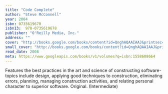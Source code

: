 ```yaml
---
title: "Code Complete"
author: "Steve McConnell"
year: 2004
isbn: 0735619670
isbn13:  978-0735619678
publisher: "O'Reilly Media, Inc."
address: ""
cover: "http://books.google.com/books/content?id=QnghAQAAIAAJ&printsec=frontcover&img=1&zoom=1&source=gbs_api"
small_cover: "http://books.google.com/books/content?id=QnghAQAAIAAJ&printsec=frontcover&img=1&zoom=5&source=gbs_api"
read_date: 2008
meta: https://www.googleapis.com/books/v1/volumes?q=isbn:1558608664
---
```


Features the best practices in the art and science of constructing software-topics include design,
applying good techniques to construction, eliminating errors, planning, managing construction activities,
and relating personal character to superior software. Original. (Intermediate)
